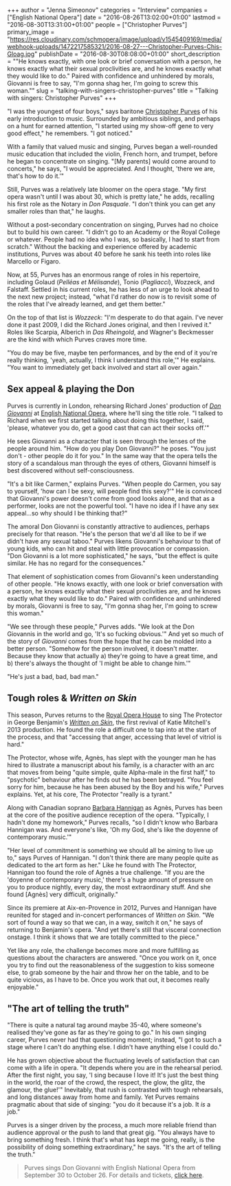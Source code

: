 +++
author = "Jenna Simeonov"
categories = "Interview"
companies = ["English National Opera"]
date = "2016-08-26T13:02:00+01:00"
lastmod = "2016-08-30T13:31:00+01:00"
people = ["Christopher Purves"]
primary_image = "https://res.cloudinary.com/schmopera/image/upload/v1545409169/media/webhook-uploads/1472217585321/2016-08-27---Christopher-Purves-Chis-Gloag.jpg"
publishDate = "2016-08-30T08:08:00+01:00"
short_description = "&quot;He knows exactly, with one look or brief conversation with a person, he knows exactly what their sexual proclivities are, and he knows exactly what they would like to do.&quot; Paired with confidence and unhindered by morals, Giovanni is free to say, &quot;I&#039;m gonna shag her, I&#039;m going to screw this woman.&quot;"
slug = "talking-with-singers-christopher-purves"
title = "Talking with singers: Christopher Purves"
+++

"I was the youngest of four boys," says baritone [Christopher Purves](/scene/people/christopher-purves/) of his early introduction to music. Surrounded by ambitious siblings, and perhaps on a hunt for earned attention, "I started using my show-off gene to very good effect," he remembers. "I got noticed."

With a family that valued music and singing, Purves began a well-rounded music education that included the violin, French horn, and trumpet, before he began to concentrate on singing. "[My parents] would come around to concerts," he says, "I would be appreciated. And I thought, 'there we are, that's how to do it.'"

Still, Purves was a relatively late bloomer on the opera stage. "My first opera wasn't until I was about 30, which is pretty late," he adds, recalling his first role as the Notary in *Don Pasquale*. "I don't think you can get any smaller roles than that," he laughs.

Without a post-secondary concentration on singing, Purves had no choice but to build his own career. "I didn't go to an Academy or the Royal College or whatever. People had no idea who I was, so basically, I had to start from scratch." Without the backing and experience offered by academic institutions, Purves was about 40 before he sank his teeth into roles like Marcello or Figaro.

Now, at 55, Purves has an enormous range of roles in his repertoire, including Golaud (*Pelléas et Mélisande*), Tonio (*Pagliacci*), Wozzeck, and Falstaff. Settled in his current roles, he has less of an urge to look ahead to the next new project; instead, "what I'd rather do now is to revisit some of the roles that I've already learned, and get them better." 

On the top of that list is *Wozzeck*: "I'm desperate to do that again. I've never done it past 2009, I did the Richard Jones original, and then I revived it." Roles like Scarpia, Alberich in *Das Rheingold*, and Wagner's Beckmesser are the kind with which Purves craves more time.

"You do may be five, maybe ten performances, and by the end of it you're really thinking, 'yeah, actually, I think I understand this role,'" He explains. "You want to immediately get back involved and start all over again."

## Sex appeal & playing the Don

Purves is currently in London, rehearsing Richard Jones' production of [*Don Giovanni*](https://www.eno.org/whats-on/don-giovanni/) at [English National Opera](/scene/companies/english-national-opera/), where he'll sing the title role. "I talked to Richard when we first started talking about doing this together, I said, 'please, whatever you do, get a good cast that can act their socks off.'"

He sees Giovanni as a character that is seen through the lenses of the people around him. "How do you play Don Giovanni?" he poses. "You just don't - other people do it for you." In the same way that the opera tells the story of a scandalous man through the eyes of others, Giovanni himself is best discovered without self-consciousness.

"It's a bit like Carmen," explains Purves. "When people do Carmen, you say to yourself, 'how can I be sexy, will people find this sexy?'" He is convinced that Giovanni's power doesn't come from good looks alone, and that as a performer, looks are not the powerful tool. "I have no idea if I have any sex appeal...so why should I be thinking that?" 

The amoral Don Giovanni is constantly attractive to audiences, perhaps precisely for that reason. "He's the person that we'd all like to be if we didn't have any sexual taboo." Purves likens Giovanni's behaviour to that of young kids, who can hit and steal with little provocation or compassion. "Don Giovanni is a lot more sophisticated," he says, "but the effect is quite similar. He has no regard for the consequences."

That element of sophistication comes from Giovanni's keen understanding of other people. "He knows exactly, with one look or brief conversation with a person, he knows exactly what their sexual proclivities are, and he knows exactly what they would like to do." Paired with confidence and unhindered by morals, Giovanni is free to say, "I'm gonna shag her, I'm going to screw this woman."

"We see through these people," Purves adds. "We look at the Don Giovannis in the world and go, 'It's so fucking obvious.'" And yet so much of the story of *Giovanni* comes from the hope that he can be molded into a better person. "Somehow for the person involved, it doesn't matter. Because they know that actually a)  they're going to have a great time, and b) there's always the thought of 'I might be able to change him.'"

"He's just a bad, bad, bad man."

## Tough roles & *Written on Skin*

This season, Purves returns to the [Royal Opera House](/scene/companies/royal-opera-house/) to sing The Protector in George Benjamin's [*Written on Skin*](http://www.roh.org.uk/productions/written-on-skin-by-katie-mitchell), the first revival of Katie Mitchell's 2013 production. He found the role a difficult one to tap into at the start of the process, and that "accessing that anger, accessing that level of vitriol is hard."

The Protector, whose wife, Agnès, has slept with the younger man he has hired to illustrate a manuscript about his family, is a character with an arc that moves from being "quite simple, quite Alpha-male in the first half," to "psychotic" behaviour after he finds out he has been betrayed. "You feel sorry for him, because he has been abused by the Boy and his wife," Purves explains. Yet, at his core, The Protector "really is a tyrant."

Along with Canadian soprano [Barbara Hannigan](/scene/people/barbara-hannigan/) as Agnès, Purves has been at the core of the positive audience reception of the opera. "Typically, I hadn't done my homework," Purves recalls, "so I didn't know who Barbara Hannigan was. And everyone's like, 'Oh my God, she's like the doyenne of contemporary music.'"

"Her level of commitment is something we should all be aiming to live up to," says Purves of Hannigan. "I don't think there are many people quite as dedicated to the art form as her." Like he found with The Protector, Hannigan too found the role of Agnès a true challenge. "If you are the 'doyenne of contemporary music,' there's a huge amount of pressure on you to produce nightly, every day, the most extraordinary stuff. And she found [Agnès] very difficult, originally."

Since its premiere at Aix-en-Provence in 2012, Purves and Hannigan have reunited for staged and in-concert performances of *Written on Skin*. "We sort of found a way so that we can, in a way, switch it on," he says of returning to Benjamin's opera. "And yet there's still that visceral connection onstage. I think it shows that we are totally committed to the piece."

Yet like any role, the challenge becomes more and more fulfilling as questions about the characters are answered. "Once you work on it, once you try to find out the reasonableness of the suggestion to kiss someone else, to grab someone by the hair and throw her on the table, and to be quite vicious, as I have to be. Once you work that out, it becomes really enjoyable."

## "The art of telling the truth"

"There is quite a natural tag around maybe 35-40, where someone's realised they've gone as far as they're going to go." In his own singing career, Purves never had that questioning moment; instead, "I got to such a stage where I can't do anything else. I didn't have anything else I could do."

He has grown objective about the fluctuating levels of satisfaction that can come with a life in opera. "It depends where you are in the rehearsal period. After the first night, you say, 'I sing because I love it! It's just the best thing in the world, the roar of the crowd, the respect, the glow, the glitz, the glamour, the glue!'" Inevitably, that rush is contrasted with tough rehearsals, and long distances away from home and family. Yet Purves remains pragmatic about that side of singing: "you do it because it's a job. It *is* a job."

Purves is a singer driven by the process, a much more reliable friend than audience approval or the push to land that great gig. "You always have to bring something fresh. I think that's what has kept me going, really, is the possibility of doing something extraordinary," he says. "It's the art of telling the truth."

>Purves sings Don Giovanni with English National Opera from September 30 to October 26. For details and tickets, [click here](https://www.eno.org/whats-on/don-giovanni/).
